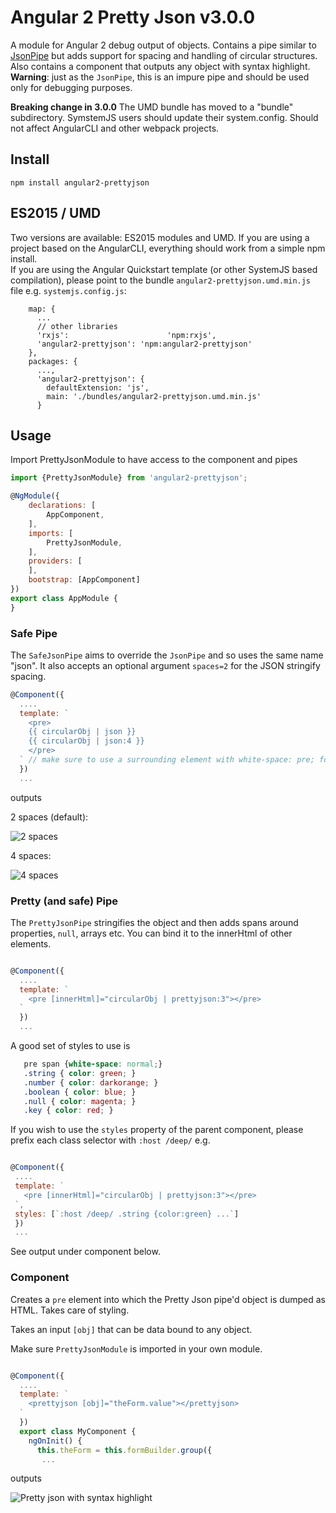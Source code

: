 # Angular 2 Pretty Json v3.0.0

A module for Angular 2 debug output of objects. Contains a pipe similar to [JsonPipe](https://angular.io/docs/ts/latest/api/common/index/JsonPipe-class.html) but adds support for spacing and handling of circular structures.  
Also contains a component that outputs any object with syntax highlight.  
**Warning**: just as the `JsonPipe`, this is an impure pipe and should be used only for debugging purposes.

**Breaking change in 3.0.0** The UMD bundle has moved to a "bundle" subdirectory. SymstemJS users should update their system.config. Should not affect AngularCLI and other webpack projects.

## Install

```
npm install angular2-prettyjson
```

## ES2015 / UMD

Two versions are available: ES2015 modules and UMD. If you are using a project based on the AngularCLI, everything should work from a simple npm install.  
If you are using the Angular Quickstart template (or other SystemJS based compilation), please point to the bundle `angular2-prettyjson.umd.min.js` file
e.g. `systemjs.config.js`:

```
    map: {
      ...
      // other libraries
      'rxjs':                      'npm:rxjs',
      'angular2-prettyjson': 'npm:angular2-prettyjson'
    },
    packages: {
      ...,
      'angular2-prettyjson': {
        defaultExtension: 'js',
        main: './bundles/angular2-prettyjson.umd.min.js'
      }
```

## Usage

Import PrettyJsonModule to have access to the component and pipes
```js
import {PrettyJsonModule} from 'angular2-prettyjson';

@NgModule({
    declarations: [
        AppComponent,
    ],
    imports: [
        PrettyJsonModule,
    ],
    providers: [
    ],
    bootstrap: [AppComponent]
})
export class AppModule {
}
```

### Safe Pipe

The `SafeJsonPipe` aims to override the `JsonPipe` and so uses the same name "json". It also accepts an optional argument `spaces=2` for the JSON stringify spacing.

```js
@Component({
  ....
  template: `
    <pre>
    {{ circularObj | json }}
    {{ circularObj | json:4 }}
    </pre>
  ` // make sure to use a surrounding element with white-space: pre; for best results
  })
  ...
```

outputs

2 spaces (default):

![2 spaces](https://cloud.githubusercontent.com/assets/487758/15599442/d163cf2a-2415-11e6-8097-f1f9f62fd3ce.png)

4 spaces:

![4 spaces](https://cloud.githubusercontent.com/assets/487758/15599411/a6815a8e-2415-11e6-8f1f-e68db77885a2.png)

### Pretty (and safe) Pipe

The `PrettyJsonPipe` stringifies the object and then adds spans around properties, `null`, arrays etc. You can bind it to the innerHtml of other elements.

```js

@Component({
  ....
  template: `
    <pre [innerHtml]="circularObj | prettyjson:3"></pre>
  `
  })
  ...
```

 A good set of styles to use is

 ```css
    pre span {white-space: normal;}
    .string { color: green; }
    .number { color: darkorange; }
    .boolean { color: blue; }
    .null { color: magenta; }
    .key { color: red; }
 ```

 If you wish to use the `styles` property of the parent component, please prefix each class selector with `:host /deep/`
 e.g.

 ```js

@Component({
  ....
  template: `
    <pre [innerHtml]="circularObj | prettyjson:3"></pre>
  `,
  styles: [`:host /deep/ .string {color:green} ...`]
  })
  ...
```

 See output under component below.

### Component

 Creates a `pre` element into which the Pretty Json pipe'd object is dumped as HTML. Takes care of styling.

 Takes an input `[obj]` that can be data bound to any object.

 Make sure `PrettyJsonModule` is imported in your own module.

```js

@Component({
  ....
  template: `
    <prettyjson [obj]="theForm.value"></prettyjson>
  `
  })
  export class MyComponent {
    ngOnInit() {
      this.theForm = this.formBuilder.group({
       ...
```

outputs

![Pretty json with syntax highlight](https://cloud.githubusercontent.com/assets/487758/15599410/a68103f4-2415-11e6-8c5e-d86c22abd72b.png)
